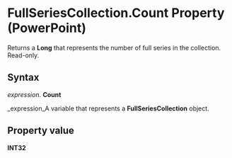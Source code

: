 
# FullSeriesCollection.Count Property (PowerPoint)

Returns a  **Long** that represents the number of full series in the collection. Read-only.


## Syntax

 _expression_. **Count**

 _expression_A variable that represents a  **FullSeriesCollection** object.


## Property value

 **INT32**

